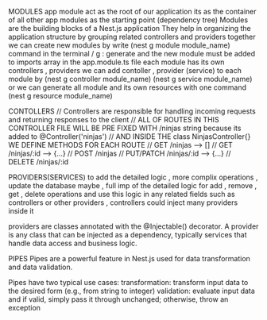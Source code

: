 MODULES
app module act as the root of our application 
its as the container of all other app modules as the starting point (dependency tree)
Modules are the building blocks of a Nest.js application
They help in organizing the application structure by grouping related controllers and providers together
we can create new modules by write (nest g module module_name) command in the terminal / g : generate
and the new module must be added to imports array in the app.module.ts file
each module has its own controllers , providers
we can add contoller , provider (service) to each module by (nest g controller module_name)  (nest g service module_name)
or we can generate all module and its own resources with one command (nest g resource module_name)



CONTOLLERS
// Controllers are responsible for handling incoming requests and returning responses to the client
// ALL OF ROUTES IN THIS CONTROLLER FILE WILL BE PRE FIXED WITH /ninjas string because its added to @Controller('ninjas')
// AND INSIDE THE class NinjasController{} WE DEFINE METHODS FOR EACH ROUTE
// GET /ninjas --> []
// GET /ninjas/:id --> {...}
// POST /ninjas
// PUT/PATCH /ninjas/:id --> {...}
// DELETE /ninjas/:id



PROVIDERS(SERVICES)
to add the detailed logic , more complix operations , update the database maybe , full imp of the detailed logic for add , remove , get , delete operations
and use this logic in any related fields such as controllers or other providers , controllers could inject many providers inside it

providers are classes annotated with the @Injectable() decorator. A provider is any class that can be injected as a dependency, typically services that handle data access and business logic.




PIPES
Pipes are a powerful feature in Nest.js used for data transformation and data validation.

Pipes have two typical use cases:
transformation: transform input data to the desired form (e.g., from string to integer)
validation: evaluate input data and if valid, simply pass it through unchanged; otherwise, throw an exception